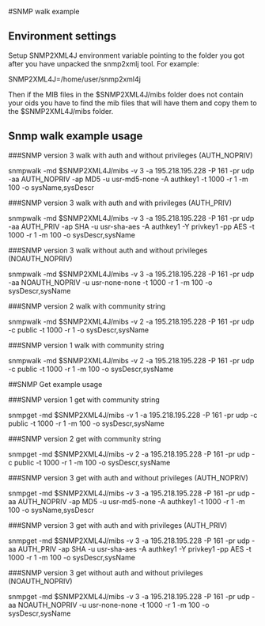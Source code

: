 #SNMP walk example

## Environment settings
Setup SNMP2XML4J environment variable pointing to the folder you got after you have unpacked the snmp2xmlj tool.  For example:

SNMP2XML4J=/home/user/snmp2xml4j

Then if the MIB files in the $SNMP2XML4J/mibs folder does not contain your oids you have to find the mib files that will have them and copy them to the $SNMP2XML4J/mibs folder.

## Snmp walk example usage
###SNMP version 3 walk with auth and without privileges (AUTH_NOPRIV)

snmpwalk -md $SNMP2XML4J/mibs -v 3 -a 195.218.195.228 -P 161 -pr udp -aa AUTH_NOPRIV -ap MD5 -u usr-md5-none -A authkey1 -t 1000 -r 1 -m 100 -o sysName,sysDescr

###SNMP version 3 walk with auth and with privileges (AUTH_PRIV)

snmpwalk -md $SNMP2XML4J/mibs -v 3 -a 195.218.195.228 -P 161 -pr udp -aa AUTH_PRIV -ap SHA -u usr-sha-aes -A authkey1 -Y privkey1 -pp AES  -t 1000 -r 1 -m 100 -o sysDescr,sysName

###SNMP version 3 walk without auth and without privileges (NOAUTH_NOPRIV)

snmpwalk -md $SNMP2XML4J/mibs -v 3 -a 195.218.195.228 -P 161 -pr udp -aa NOAUTH_NOPRIV -u usr-none-none -t 1000 -r 1 -m 100 -o sysDescr,sysName

###SNMP version 2 walk with community string

snmpwalk -md $SNMP2XML4J/mibs -v 2 -a 195.218.195.228 -P 161 -pr udp -c public -t 1000 -r 1 -o sysDescr,sysName

###SNMP version 1 walk with community string

snmpwalk -md $SNMP2XML4J/mibs -v 2 -a 195.218.195.228 -P 161 -pr udp -c public -t 1000 -r 1 -m 100 -o sysDescr,sysName



##SNMP Get example usage

###SNMP version 1 get with community string

snmpget -md $SNMP2XML4J/mibs -v 1 -a 195.218.195.228 -P 161 -pr udp -c public -t 1000 -r 1 -m 100 -o sysDescr,sysName

###SNMP version 2 get with community string

snmpget -md $SNMP2XML4J/mibs -v 2 -a 195.218.195.228 -P 161 -pr udp -c public -t 1000 -r 1 -m 100 -o sysDescr,sysName

###SNMP version 3 get with auth and without privileges (AUTH_NOPRIV)

snmpget -md $SNMP2XML4J/mibs -v 3 -a 195.218.195.228 -P 161 -pr udp -aa AUTH_NOPRIV -ap MD5 -u usr-md5-none -A authkey1 -t 1000 -r 1 -m 100 -o sysName,sysDescr

###SNMP version 3 get with auth and with privileges (AUTH_PRIV)

snmpget -md $SNMP2XML4J/mibs -v 3 -a 195.218.195.228 -P 161 -pr udp -aa AUTH_PRIV -ap SHA -u usr-sha-aes -A authkey1 -Y privkey1 -pp AES  -t 1000 -r 1 -m 100 -o sysDescr,sysName

###SNMP version 3 get without auth and without privileges (NOAUTH_NOPRIV)

snmpget -md $SNMP2XML4J/mibs -v 3 -a 195.218.195.228 -P 161 -pr udp -aa NOAUTH_NOPRIV -u usr-none-none -t 1000 -r 1 -m 100 -o sysDescr,sysName
